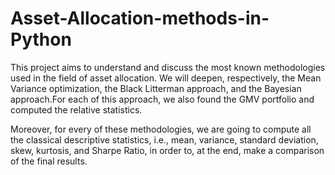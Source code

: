 # Asset-Allocation-methods-in-Python

This project aims to understand and discuss the most known methodologies used in the field of asset allocation. We will deepen, respectively, the Mean Variance optimization, the Black Litterman approach, and the Bayesian approach.For each of this approach, we also found the GMV portfolio and computed the relative statistics.

Moreover, for every of these methodologies, we are going to compute all the classical descriptive statistics, i.e., mean, variance, standard deviation, skew, kurtosis, and Sharpe Ratio, in order to, at the end, make a comparison of the final results.
